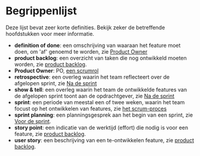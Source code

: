 # Begrippenlijst


Deze lijst bevat zeer korte definities. Bekijk zeker de betreffende hoofdstukken voor meer informatie.

*  **definition of done**: een omschrijving van waaraan het feature moet doen, om 'af' genoemd te worden, zie [Product Owner](/scrum/de-scrum-rollen/product-owner.md)
* **product backlog**: een overzicht van taken die nog ontwikkeld moeten worden, zie [product backlog](/scrum/het-scrum-proces/product-backlog.md).
* **Product Owner**: PO, [een scrumrol](/scrum/de-scrum-rollen/product-owner.md)
* **retrospective**: een overleg waarin het team reflecteert over de afgelopen sprint, zie [Na de sprint](/scrum/het-scrum-proces/na-de-sprint.md)
* **show & tell**: een overleg waarin het team de ontwikkelde features van de afgelopen sprint toont aan de opdrachtgever, zie [Na de sprint](/scrum/het-scrum-proces/na-de-sprint.md)
* **sprint**: een periode van meestal een of twee weken, waarin het team focust op het ontwikkelen van features, zie [het scrum-proces](/scrum/het-scrum-proces.md)
* **sprint planning**: een planningsgesprek aan het begin van een sprint, zie [Voor de sprint](/scrum/het-scrum-proces/sprint-en-sprint-backlog.md).
* **story point**: een indicatie van de werktijd (effort) die nodig is voor een feature, zie [product backlog](/scrum/het-scrum-proces/product-backlog.md).
* **user story**: een beschrijving van een te-ontwikkelen feature, zie [product backlog](/scrum/het-scrum-proces/product-backlog.md).

